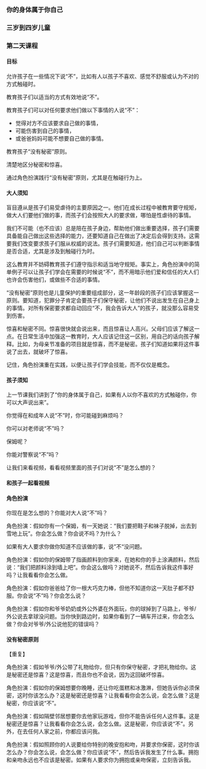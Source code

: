 ### 你的身体属于你自己

### 三岁到四岁儿童

### 第二天课程

#### 目标

允许孩子在一些情况下说“不”，比如有人以孩子不喜欢、感觉不舒服或认为不对的方式触碰时。

教育孩子们以适当的方式有效地说“不”。

教育孩子们可以对任何要求他们做以下事情的人说“不”：

* 觉得对方不应该要求自己做的事情，
* 可能伤害到自己的事情，
* 或爸爸妈妈可能不想要自己做的事情。

教育孩子“没有秘密”原则。

清楚地区分秘密和惊喜。

通过角色扮演践行“没有秘密”原则，尤其是在触碰行为上。

#### 大人须知

盲目遵从是孩子们易受虐待的主要原因之一。他们在成长过程中被教育要守规矩，做大人们要他们做的事，而孩子们会按照大人的要求做，哪怕是性虐待的事情。

我们不可能（也不应该）总是陪在孩子身边，帮助他们做出重要选择，孩子们需要具备能自己做出这些选择的能力，还要知道自己在做出了决定后会得到支持。这需要我们改变要求孩子们服从权威的说法。孩子们需要知道，他们自己可以判断事情是否合适，尤其是涉及到触碰行为时。

这么教育并不妨碍教育孩子们遵守指示和适当地守规矩。事实上，角色扮演中的简单例子可以让孩子们学会在需要的时候说“不”，而不用暗示他们爱和信任的大人们也许会伤害他们，或做些不合适的事情。

“没有秘密”原则也是儿童保护的重要组成部分，这一年龄段的孩子们应该掌握这一原则。要知道，犯罪分子肯定会要孩子们保守秘密，让他们不说出发生在自己身上的事情。对所有保密要求都自动回应“不，我会告诉大人”的孩子，就没那么容易受到伤害。

惊喜和秘密不同。惊喜很快就会说出来，而且惊喜让人高兴。父母们应该了解这一点。在日常生活中加强这一教育时，大人应该记住这一区别，用自己的话向孩子解释。比如，为母亲节准备的项目就是惊喜，而不是秘密。孩子们知道如果将这件事说了出去，就破坏了惊喜。

记住，角色扮演重在实践，以便让孩子们学会技能，而不仅仅是概念。

#### 孩子须知

上一节课我们讲到了“你的身体属于自己，如果有人以你不喜欢的方式触碰你，你可以大声说出来”。

你觉得在和成年人说“不”时，你可能碰到麻烦吗？

你可以对老师说“不”吗？

保姆呢？

你能对警察说“不”吗？

让我们来看视频，看看视频里面的孩子们对说“不”是怎么想的？

#### 和孩子一起看视频

#### 角色扮演

你现在是怎么想的？你能对大人说“不”吗？

角色扮演：假如你有一个保姆，有一天她说：“我们要把鞋子和袜子脱掉，出去到雪地上玩”。你会怎么做？你会说不吗？为什么？

如果有大人要求你做你知道不应该做的事，说”不“没问题。

角色扮演：假如你的保姆带了指画颜料到你家来，在她和你的手上涂满颜料，然后说：“我们把颜料涂到墙上吧”。你会这么做吗？对她说不，然后告诉我这件事好吗？让我看看你会怎么做。

角色扮演：假如你爸爸给了你一根大巧克力棒，但他不知道你这一天肚子都不舒服。你会说“不”吗？你会怎么说？

角色扮演：假如你和爷爷奶奶或外公外婆在外面玩，你的球掉到了马路上，爷爷/外公说去拿球没问题。当你快到路边时，如果你看到了一辆车开过来，你会怎么做？你会对爷爷/外公说他犯的错误吗？

#### 没有秘密原则

【重复】

角色扮演：假如爷爷/外公带了礼物给你，但只有你保守秘密，才把礼物给你。这是秘密还是惊喜？这是惊喜，而且你也不会说，因为这回破坏惊喜。

角色扮演：假如你的保姆想要你晚睡，还让你吃蛋糕和冰激淋，但她告诉你必须保密，这时你该怎么办？这是秘密还是惊喜？让我看看你会怎么说，会怎么做？这是秘密，你应该说“不”。

角色扮演：假如隔壁邻居想要你去他家玩游戏，但你不能告诉任何人这件事。这是秘密还是惊喜？让我看看你会怎么说，会怎么做。这是秘密，你应该说“不”。另外，在去任何人家之前，你都应该问我。

角色扮演：假如照顾你的人说要给你特别的晚安抱和吻，并要求你保密，这时你该怎么办？你会怎么说，会怎么做？你应该说“不”，然后告诉我发生了什么事。拥抱和亲吻永远也不应该是秘密。如果有人要求你为拥抱或亲吻保密，立刻告诉我。





